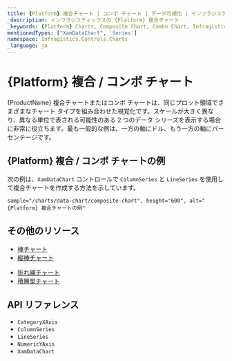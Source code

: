 ```yaml
---
title: {Platform} 複合チャート | コンボ チャート | データ可視化 | インフラジスティックス
_description: インフラジスティックスの {Platform} 複合チャート
_keywords: {Platform} Charts, Composite Chart, Combo Chart, Infragistics, {Platform} チャート, 複合チャート, コンボ チャート, インフラジスティックス
mentionedTypes: ["XamDataChart", 'Series']
namespace: Infragistics.Controls.Charts
_language: ja
---
```

# {Platform} 複合 / コンボ チャート

{ProductName} 複合チャートまたはコンボ チャートは、同じプロット領域でさまざまなチャート タイプを組み合わせた視覚化です。スケールが大きく異なり、異なる単位で表される可能性のある 2 つのデータ シリーズを表示する場合に非常に役立ちます。最も一般的な例は、一方の軸にドル、もう一方の軸にパーセンテージです。

## {Platform} 複合 / コンボ チャートの例

次の例は、`XamDataChart` コントロールで `ColumnSeries` と `LineSeries` を使用して複合チャートを作成する方法を示しています。

`sample="/charts/data-chart/composite-chart", height="600", alt="{Platform} 複合チャートの例"`



<div class="divider--half"></div>

## その他のリソース
- [棒チャート](bar-chart.md)
- [縦棒チャート](column-chart.md)
<!-- - - [ガント チャート](gantt-chart.md) -->
- [折れ線チャート](line-chart.md)
- [積層型チャート](stacked-chart.md)

## API リファレンス
- `CategoryXAxis`
- `ColumnSeries`
- `LineSeries`
- `NumericYAxis`
- `XamDataChart`
